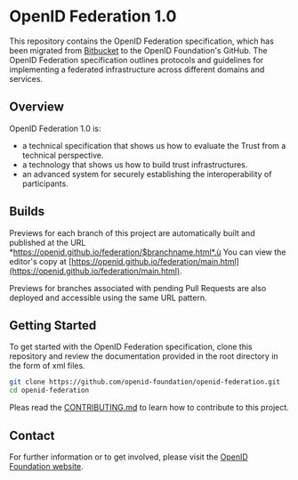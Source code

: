 # OpenID Federation 1.0

This repository contains the OpenID Federation specification, which has been migrated from [Bitbucket](https://bitbucket.org/openid/connect/src/master/) to the OpenID Foundation's GitHub.
The OpenID Federation specification outlines protocols and guidelines for implementing a federated infrastructure across different domains and services.

## Overview

OpenID Federation 1.0 is:

- a technical specification that shows us how to evaluate the Trust from a technical perspective.
- a technology that shows us how to build trust infrastructures.
- an advanced system for securely establishing the interoperability of participants.

## Builds

Previews for each branch of this project are automatically built and published at the URL *https://openid.github.io/federation/$branchname.html*.ù
You can view the editor's copy at [https://openid.github.io/federation/main.html](https://openid.github.io/federation/main.html).

Previews for branches associated with pending Pull Requests are also deployed and accessible using the same URL pattern.

## Getting Started
To get started with the OpenID Federation specification, clone this repository and review the documentation provided in the root directory in the form of xml files.

````bash
git clone https://github.com/openid-foundation/openid-federation.git
cd openid-federation
````
Pleas read the [CONTRIBUTING.md](CONTRIBUTING.md) to learn how to contribute to this project.

## Contact
For further information or to get involved, please visit the [OpenID Foundation website](https://openid.net/foundation/).
